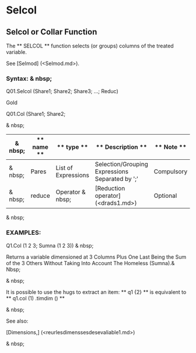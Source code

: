 # Selcol

## Selcol or Collar Function

The ** SELCOL ** function selects (or groups) columns of the treated variable.

See [Selmod] (<Selmod.md>).

### Syntax: & nbsp;

Q01.Selcol (Share1; Share2; Share3; ...; Reduc)

Gold

Q01.Col (Share1; Share2;

& nbsp;

| & nbsp; | ** name ** | ** type ** | ** Description ** | ** Note ** |
| --- | --- | --- | --- | --- |
| & nbsp; | Pares | List of Expressions | Selection/Grouping Expressions Separated by ';' | Compulsory |
| & nbsp; | reduce | Operator & nbsp; | [Reduction operator] (<drads1.md>) | Optional |

& nbsp;

### EXAMPLES:

Q1.Col (1 2 3; Sumna (1 2 3)) & nbsp;

Returns a variable dimensioned at 3 Columns Plus One Last Being the Sum of the 3 Others Without Taking Into Account The Homeless (Sumna).& Nbsp;

& nbsp;

It is possible to use the hugs to extract an item: ** q1 {2} ** is equivalent to ** q1.col (1) .timdim () **

& nbsp;

See also:

[Dimensions,] (<reurlesdimenssesdesevaliable1.md>)

& nbsp;